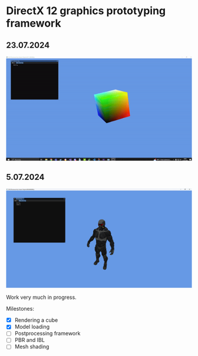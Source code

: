 # DirectX 12 graphics prototyping framework
## 23.07.2024
<p align="center">
  <img src="gh-content/ezgif-4-31820ea725.gif" />
</p>

## 5.07.2024
<p align="center">
  <img src="gh-content/05102024.png" />
</p>


Work very much in progress.

Milestones:

- [X] Rendering a cube
- [x] Model loading
- [ ] Postprocessing framework
- [ ] PBR and IBL
- [ ] Mesh shading
